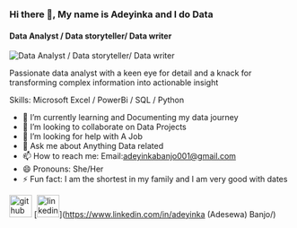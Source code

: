### Hi there 👋, My name is Adeyinka and I do Data
#### Data Analyst / Data storyteller/ Data writer
![Data Analyst / Data storyteller/ Data writer](20230911_020246_0000.png)

Passionate data analyst with a keen eye for detail and a knack for transforming complex information into actionable insight

Skills: Microsoft Excel / PowerBi / SQL / Python

- 🌱 I’m currently learning and Documenting my data journey 
- 👯 I’m looking to collaborate on Data Projects 
- 🤔 I’m looking for help with A Job 
- 💬 Ask me about Anything Data related 
- 📫 How to reach me: Email:adeyinkabanjo001@gmail.com 
- 😄 Pronouns: She/Her 
- ⚡ Fun fact: I am the shortest in my family and I am very good with dates 


[<img src='https://cdn.jsdelivr.net/npm/simple-icons@3.0.1/icons/github.svg' alt='github' height='40'>](https://github.com/deyinkab)  [<img src='https://cdn.jsdelivr.net/npm/simple-icons@3.0.1/icons/linkedin.svg' alt='linkedin' height='40'>](https://www.linkedin.com/in/adeyinka (Adesewa) Banjo/)  

